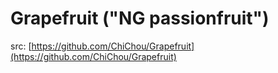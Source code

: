 # Grapefruit \("NG passionfruit"\)

src: [https://github.com/ChiChou/Grapefruit](https://github.com/ChiChou/Grapefruit)


